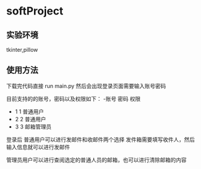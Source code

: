 # softProject
## 实验环境
tkinter,pillow

## 使用方法

下载完代码直接 run main.py 然后会出现登录页面需要输入账号密码


目前支持的的账号，密码以及权限如下：
-账号  密码   权限
-  1     1  普通用户
-  2     2  普通用户
-  3     3  邮箱管理员
  
  登录后 普通用户可以进行发邮件和收邮件两个选择
  发件箱需要填写收件人，然后输入信息就可以进行发邮件
  
  管理员用户可以进行查阅选定的普通人员的邮箱，也可以进行清除邮箱的内容
  
  
